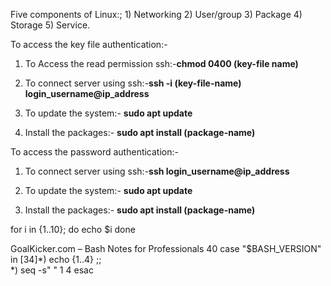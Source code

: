 Five components of Linux:; 1) Networking 2) User/group 3) Package 4) Storage 5) Service.

To access the key file authentication:-

1. To Access the read permission ssh:-**chmod 0400 (key-file name)**

2. To connect server using ssh:-**ssh -i (key-file-name) login_username@ip_address**

3. To update the system:- **sudo apt update**

4. Install the packages:- **sudo apt install (package-name)**

To access the password authentication:-

1. To connect server using ssh:-**ssh login_username@ip_address**

2. To update the system:- **sudo apt update**

3. Install the packages:- **sudo apt install (package-name)**

for i in {1..10}; do
echo \$i
done

GoalKicker.com – Bash Notes for Professionals 40
case "$BASH_VERSION" in
 [34]*)
    echo {1..4}
    ;;  
  *)
    seq -s" " 1 4
esac